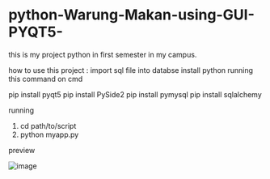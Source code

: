 # python-Warung-Makan-using-GUI-PYQT5-
this is my project python in first semester in my campus.

how to use this project : 
import sql file into databse 
install python
running this command on cmd

pip install pyqt5
pip install PySide2
pip install pymysql
pip install sqlalchemy


running
1. cd path/to/script
2. python myapp.py

preview 

![image](https://github.com/ahmdirvn/python-Warung-Makan-using-GUI-PYQT5-/assets/98068506/dac274cc-3891-40cf-92f9-b158d276867a)
